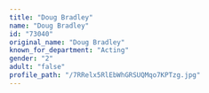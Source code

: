 ```yaml
---
title: "Doug Bradley"
name: "Doug Bradley"
id: "73040"
original_name: "Doug Bradley"
known_for_department: "Acting"
gender: "2"
adult: "false"
profile_path: "/7RRelx5RlEbWhGRSUQMqo7KPTzg.jpg"
---
```


